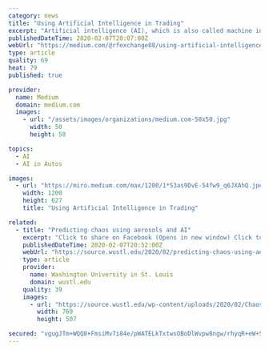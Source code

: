 ```yaml
---
category: news
title: "Using Artificial Intelligence in Trading"
excerpt: "Artificial intelligence (AI), which is also called machine intelligence ... This advanced technology has been used to power self-driving cars, voice-activated assistants and, now, trading. Traditional trading strategies use technical analysis conducted by humans, to assess investments and detect trading opportunities. This is done by analysing ..."
publishedDateTime: 2020-02-07T20:07:00Z
webUrl: "https://medium.com/@rfexchange08/using-artificial-intelligence-in-trading-6a09a6b4ed50"
type: article
quality: 69
heat: 79
published: true

provider:
  name: Medium
  domain: medium.com
  images:
    - url: "/assets/images/organizations/medium.com-50x50.jpg"
      width: 50
      height: 50

topics:
  - AI
  - AI in Autos

images:
  - url: "https://miro.medium.com/max/1200/1*S3as9DvE-54fw9_q6JXAhQ.jpeg"
    width: 1200
    height: 627
    title: "Using Artificial Intelligence in Trading"

related:
  - title: "Predicting chaos using aerosols and AI"
    excerpt: "Click to share on Facebook (Opens in new window) Click to share on Twitter (Opens in new window ... methods and determined that the generative adversarial network produced the most accurate outcomes. This kind of AI is first fed information about a real-world process, then, based on that data, it creates a simulation of that process."
    publishedDateTime: 2020-02-07T20:52:00Z
    webUrl: "https://source.wustl.edu/2020/02/predicting-chaos-using-aerosols-and-ai/"
    type: article
    provider:
      name: Washington University in St. Louis
      domain: wustl.edu
    quality: 39
    images:
      - url: "https://source.wustl.edu/wp-content/uploads/2020/02/ChaosFeature.jpg"
        width: 760
        height: 507

secured: "vgugJTm+WQQ8+FmsiMv7i84e/pWATELkTxtwsOBoDlWvpw8ngw/rhyqR+eW+5bPMlMcXmmNLCqI2GHtBbMZqgLIHln6C/Osv4Y9QCGdkOM2D52zdpx1vVHePypFEHzxqoc0dWEATQ4DxA3wmROcj6sSlcc2j7YuumYEZAKewQoQ6Qjd4kEQ/vEExuTzoImL01faZp6W1mxjYD31n79S44jg1pRZl288AhdxONu0wOY2D1rS4y+GbySkb0XR6ntNJn6mU96gNbJ/f4l86KSpv9rN5TsERQHy7LlvUYiH3QVL5ufLKL2sDsdLjcfUo52Uq;cyiCrDVcANw0XQ4UxtWrlg=="
---
```


